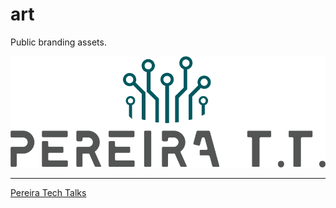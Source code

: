 # art
Public branding assets.

![Logo](./logos/full.png)

------

[Pereira Tech Talks](http://github.com/pereira-tech-talks)
